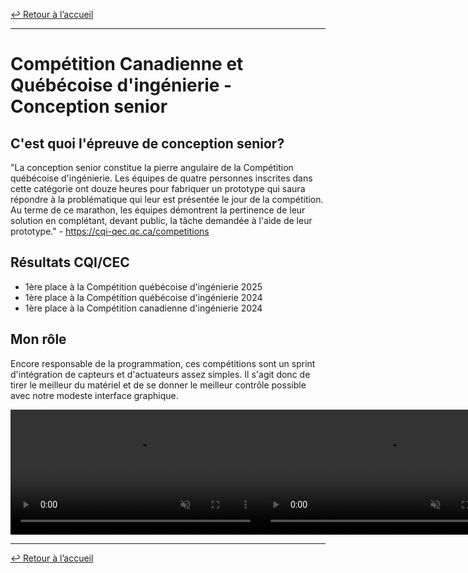 [↩ Retour à l’accueil](/index.html)

--------------------------------------------------------------------------------

# Compétition Canadienne et Québécoise d'ingénierie - Conception senior

## C'est quoi l'épreuve de conception senior?

"La conception senior constitue la pierre angulaire de la Compétition québécoise d'ingénierie. Les équipes de quatre personnes inscrites dans cette catégorie ont douze heures pour fabriquer un prototype qui saura répondre à la problématique qui leur est présentée le jour de la compétition. Au terme de ce marathon, les équipes démontrent la pertinence de leur solution en complétant, devant public, la tâche demandée à l'aide de leur prototype." - <https://cqi-qec.qc.ca/competitions>

## Résultats CQI/CEC

- 1ère place à la Compétition québécoise d'ingénierie 2025
- 1ère place à la Compétition québécoise d'ingénierie 2024
- 1ère place à la Compétition canadienne d'ingénierie 2024

## Mon rôle

Encore responsable de la programmation, ces compétitions sont un sprint d'intégration de capteurs et d'actuateurs assez simples. Il s'agit donc de tirer le meilleur du matériel et de se donner le meilleur contrôle possible avec notre modeste interface graphique.

<div style="display: flex; align-items: center;"><video height="200" controls="" muted=""><source src="media/430841381_7246077925460069_4552138759987374999_n.mp4" type="video/mp4"> Your browser does not support videos. </video>
<video height="200" controls="" muted=""><source src="media/430877584_25156527453961318_5479021671167666160_n.mp4" type="video/mp4"> Your browser does not support videos. </video>

<video width="200" controls="" muted=""><source src="media/430870198_7222277981188438_4202924515055319083_n.mp4" type="video/mp4"> Your browser does not support videos. </video></div>

--------------------------------------------------------------------------------

[↩ Retour à l’accueil](/index.html)
